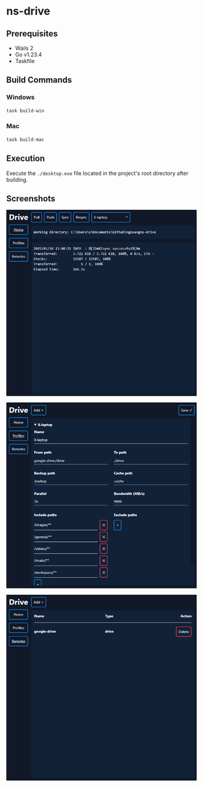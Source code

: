 # ns-drive

## Prerequisites

- Wails 2
- Go v1.23.4
- Taskfile

## Build Commands

### Windows

```sh
task build-win
```

### Mac

```sh
task build-mac
```

## Execution

Execute the `./desktop.exe` file located in the project's root directory after building.

## Screenshots

![Homepage](./screenshots/s1.png)

![Profile Manager Page](./screenshots/s2.png)

![Remote Manager Page](./screenshots/s3.png)
